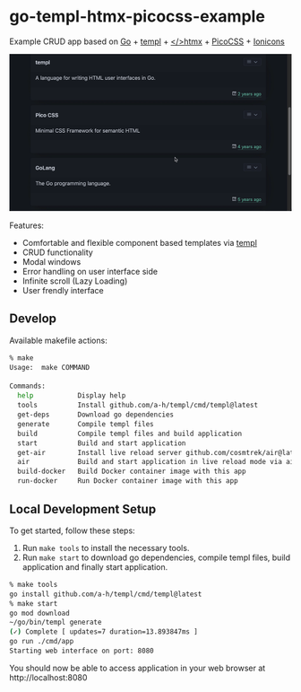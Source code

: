# go-templ-htmx-picocss-example

Example CRUD app based on [Go](https://github.com/golang/go) + [templ](https://github.com/a-h/templ) + [</>htmx](https://github.com/bigskysoftware/htmx) + [PicoCSS](https://github.com/picocss/pico) + [Ionicons](https://github.com/ionic-team/ionicons)


![demo](demo.gif)

Features:
- Comfortable and flexible component based templates via [templ](https://github.com/a-h/templ)
- CRUD functionality
- Modal windows
- Error handling on user interface side
- Infinite scroll (Lazy Loading)
- User frendly interface

## Develop

Available makefile actions:
```sh
% make
Usage:  make COMMAND

Commands:
  help           Display help
  tools          Install github.com/a-h/templ/cmd/templ@latest
  get-deps       Download go dependencies
  generate       Compile templ files
  build          Compile templ files and build application
  start          Build and start application
  get-air        Install live reload server github.com/cosmtrek/air@latest
  air            Build and start application in live reload mode via air
  build-docker   Build Docker container image with this app
  run-docker     Run Docker container image with this app
```

## Local Development Setup

To get started, follow these steps:

1) Run `make tools` to install the necessary tools.
2) Run `make start` to download go dependencies, compile templ files, build application and finally start application.
```sh
% make tools
go install github.com/a-h/templ/cmd/templ@latest
% make start
go mod download
~/go/bin/templ generate
(✓) Complete [ updates=7 duration=13.893847ms ]
go run ./cmd/app
Starting web interface on port: 8080
```

You should now be able to access application in your web browser at http://localhost:8080
